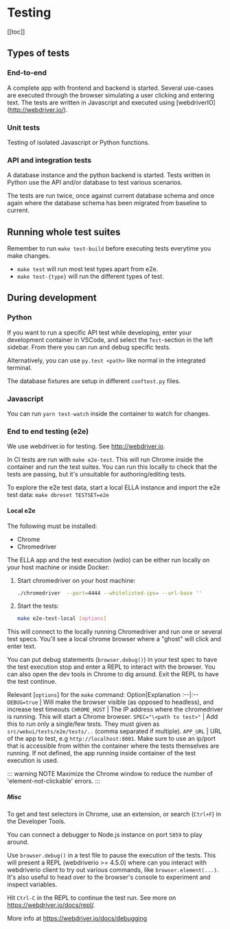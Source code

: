 # Testing

[[toc]]

## Types of tests

### End-to-end
A complete app with frontend and backend is started. Several use-cases
 are executed through the browser simulating a user clicking and entering text.
 The tests are written in Javascript and executed using [webdriverIO] (http://webdriver.io/).

### Unit tests
Testing of isolated Javascript or Python functions.

### API and integration tests
A database instance and the python backend is started. Tests written in Python
use the API and/or database to test various scenarios.

The tests are run twice, once against current database schema and once again where the database schema has been migrated from baseline to current.

## Running whole test suites

Remember to run `make test-build` before executing tests everytime you make changes.

- `make test` will run most test types apart from e2e.
- `make test-{type}` will run the different types of test.


## During development


### Python

If you want to run a specific API test while developing, enter your development container in VSCode, and select the `Test`-section in the left sidebar. From there you can run and debug specific tests.

Alternatively, you can use `py.test <path>` like normal in the integrated terminal.

The database fixtures are setup in different `conftest.py` files.


### Javascript

You can run `yarn test-watch` inside the container to watch for changes.


### End to end testing (e2e)
We use webdriver.io for testing. See <http://webdriver.io>.

In CI tests are run with `make e2e-test`. This will run Chrome inside the container and run the test suites.
You can run this locally to check that the tests are passing, but it's unsuitable for authoring/editing tests.

To explore the e2e test data, start a local ELLA instance and import the e2e test data: `make dbreset TESTSET=e2e`


#### Local e2e
The following must be installed:
- Chrome
- Chromedriver

The ELLA app and the test execution (wdio) can be either run locally on your host machine or inside Docker: 

1. Start chromedriver on your host machine: 
    ``` bash
    ./chromedriver  --port=4444 --whitelisted-ips= --url-base ''
    ```
2. Start the tests: 
    ``` bash
    make e2e-test-local [options]
    ```

This will connect to the locally running Chromedriver and run one or several test specs. You'll see a local chrome browser where a "ghost" will click and enter text.

You can put debug statements (`browser.debug()`) in your test spec to have the test execution stop and enter a REPL to interact with the
browser. You can also open the dev tools in Chrome to dig around. Exit the REPL to have the test continue.

Relevant [`options`] for the `make` command:
Option|Explanation
:--|:--
`DEBUG=true` | Will make the browser visible (as opposed to headless), and increase test timeouts
`CHROME_HOST` | The IP address where the chromedriver is running. This will start a Chrome browser.
`SPEC="\<path to test>"` | Add this to run only a single/few tests. They must given as `src/webui/tests/e2e/tests/..` (comma separated if multiple).
`APP_URL` | URL of the app to test, e.g `http://localhost:8001`. Make sure to use an ip/port that is accessible from within the container where the tests themselves are running. If not defined, the app running inside container of the test execution is used.

::: warning NOTE
Maximize the Chrome window to reduce the number of 'element-not-clickable' errors.
:::

##### Misc

To get and test selectors in Chrome, use an extension, or search (`Ctrl+F`) in the Developer Tools.

You can connect a debugger to Node.js instance on port `5859` to play around.

Use `browser.debug()` in a test file to pause the execution of the tests. This will present a REPL (webdriverio >= 4.5.0) where can you interact with webdriverio client to try out various commands, like `browser.element(...)`. It's also useful to head over to the browser's console to experiment and inspect variables.

Hit `Ctrl-C` in the REPL to continue the test run. See more on <https://webdriver.io/docs/repl/>.

More info at <https://webdriver.io/docs/debugging>
